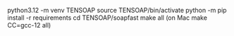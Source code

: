 python3.12 -m venv TENSOAP
source TENSOAP/bin/activate
python -m pip install -r  requirements
cd TENSOAP/soapfast
make all
(on Mac make CC=gcc-12 all)

